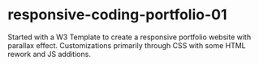 # responsive-coding-portfolio-01
Started with a W3 Template to create a responsive portfolio website with parallax effect. Customizations primarily through CSS with some HTML rework and JS additions.
